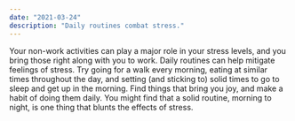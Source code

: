 ```yaml
---
date: "2021-03-24"
description: "Daily routines combat stress."
---
```


Your non-work activities can play a major role in your stress levels, and you bring those right along with you to work. Daily routines can help mitigate feelings of stress. Try going for a walk every morning, eating at similar times throughout the day, and setting (and sticking to) solid times to go to sleep and get up in the morning. Find things that bring you joy, and make a habit of doing them daily. You might find that a solid routine, morning to night, is one thing that blunts the effects of stress.